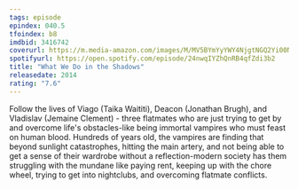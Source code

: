 ```yaml
---
tags: episode
epindex: 040.5
tfoindex: b8
imdbid: 3416742
coverurl: https://m.media-amazon.com/images/M/MV5BYmYyYWY4NjgtNGQ2Yi00NDNiLWJlOTgtYjI1MTI0NjZkNjhhXkEyXkFqcGdeQXVyNDE5MTU2MDE@._V1_SY300_CR1,0,202,300_.jpg
spotifyurl: https://open.spotify.com/episode/24nwqIYZhQnRB4qfZdi3b2
title: "What We Do in the Shadows"
releasedate: 2014
rating: "7.6"
---
```


Follow the lives of Viago (Taika Waititi), Deacon (Jonathan Brugh), and Vladislav (Jemaine Clement) - three flatmates who are just trying to get by and overcome life's obstacles-like being immortal vampires who must feast on human blood. Hundreds of years old, the vampires are finding that beyond sunlight catastrophes, hitting the main artery, and not being able to get a sense of their wardrobe without a reflection-modern society has them struggling with the mundane like paying rent, keeping up with the chore wheel, trying to get into nightclubs, and overcoming flatmate conflicts.